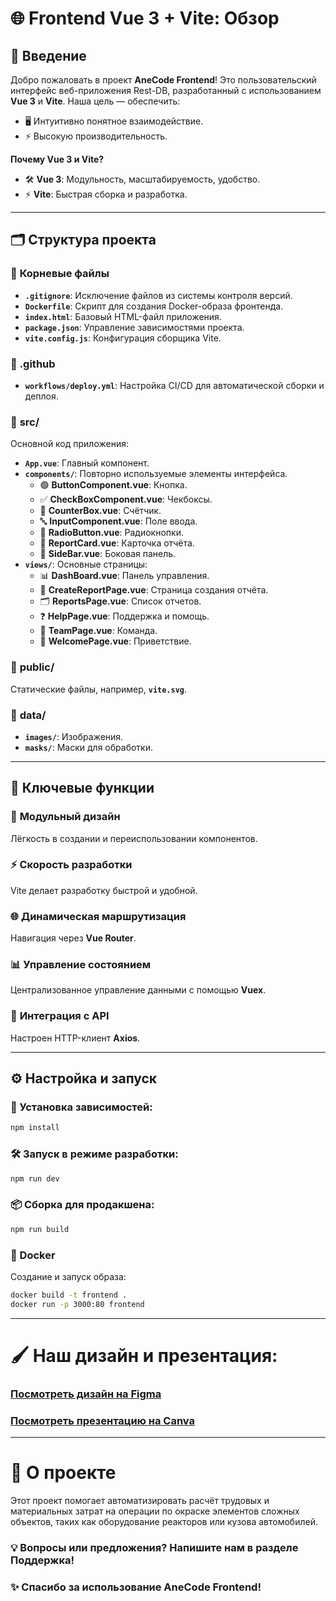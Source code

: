 # 🌐 **Frontend Vue 3 + Vite: Обзор**

## 🚀 **Введение**

Добро пожаловать в проект **AneCode Frontend**! Это пользовательский интерфейс веб-приложения Rest-DB, разработанный с использованием **Vue 3** и **Vite**. Наша цель — обеспечить:

- 🖥️ Интуитивно понятное взаимодействие.
- ⚡ Высокую производительность.

**Почему Vue 3 и Vite?**

- 🛠️ **Vue 3**: Модульность, масштабируемость, удобство.
- ⚡ **Vite**: Быстрая сборка и разработка.

---

## 🗂️ **Структура проекта**

### 📁 **Корневые файлы**

- **`.gitignore`**: Исключение файлов из системы контроля версий.
- **`Dockerfile`**: Скрипт для создания Docker-образа фронтенда.
- **`index.html`**: Базовый HTML-файл приложения.
- **`package.json`**: Управление зависимостями проекта.
- **`vite.config.js`**: Конфигурация сборщика Vite.

### 📂 **.github**

- **`workflows/deploy.yml`**: Настройка CI/CD для автоматической сборки и деплоя.

### 📂 **src/**

Основной код приложения:

- **`App.vue`**: Главный компонент.
- **`components/`**: Повторно используемые элементы интерфейса.
  - 🟢 **ButtonComponent.vue**: Кнопка.
  - ✅ **CheckBoxComponent.vue**: Чекбоксы.
  - 🔢 **CounterBox.vue**: Счётчик.
  - 🔤 **InputComponent.vue**: Поле ввода.
  - 🔘 **RadioButton.vue**: Радиокнопки.
  - 📄 **ReportCard.vue**: Карточка отчёта.
  - 📂 **SideBar.vue**: Боковая панель.
- **`views/`**: Основные страницы:
  - 📊 **DashBoard.vue**: Панель управления.
  - 📝 **CreateReportPage.vue**: Страница создания отчёта.
  - 🗂️ **ReportsPage.vue**: Список отчетов.
  - ❓ **HelpPage.vue**: Поддержка и помощь.
  - 👥 **TeamPage.vue**: Команда.
  - 👋 **WelcomePage.vue**: Приветствие.

### 📂 **public/**

Статические файлы, например, **`vite.svg`**.

### 📂 **data/**

- **`images/`**: Изображения.
- **`masks/`**: Маски для обработки.

---

## 🎯 **Ключевые функции**

### 🔗 **Модульный дизайн**

Лёгкость в создании и переиспользовании компонентов.

### ⚡ **Скорость разработки**

Vite делает разработку быстрой и удобной.

### 🌐 **Динамическая маршрутизация**

Навигация через **Vue Router**.

### 📊 **Управление состоянием**

Централизованное управление данными с помощью **Vuex**.

### 🔄 **Интеграция с API**

Настроен HTTP-клиент **Axios**.

---

## ⚙️ **Настройка и запуск**

### 🔧 Установка зависимостей:

```bash
npm install
```

### 🛠️ Запуск в режиме разработки:

```bash
npm run dev
```

### 📦 Сборка для продакшена:

```bash
npm run build
```

### 🐳 Docker

Создание и запуск образа:

```bash
docker build -t frontend .
docker run -p 3000:80 frontend
```

---

# 🖌️ **Наш дизайн и презентация:**

### [**Посмотреть дизайн на Figma**](https://www.figma.com/design/pVkUSqtDM1ixpHn0TnUvst/%D0%A1%D0%A2%D0%90%D0%9D%D0%9A%D0%98%D0%9D-%D1%85%D0%B0%D0%BA%D0%B0%D1%82%D0%BE%D0%BD?node-id=0-1&t=RlTNRO7tJoKlWs9c-1)

### [**Посмотреть презентацию на Canva**](https://www.canva.com/design/DAGX5Ck6_aM/CsrNKXlu9K-CqXd53_Lfng/view?utm_content=DAGX5Ck6_aM&utm_campaign=designshare&utm_medium=link&utm_source=editor)

---

# 🎨 **О проекте**

Этот проект помогает автоматизировать расчёт трудовых и материальных затрат на операции по окраске элементов сложных объектов, таких как оборудование реакторов или кузова автомобилей.

### 💡 Вопросы или предложения? Напишите нам в разделе Поддержка!

### ✨ Спасибо за использование AneCode Frontend!
